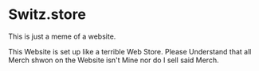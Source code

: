 # Switz.store
This is just a meme of a website.
 
This Website is set up like a terrible Web Store.
Please Understand that all Merch shwon on the Website isn't Mine nor do I sell said Merch.
